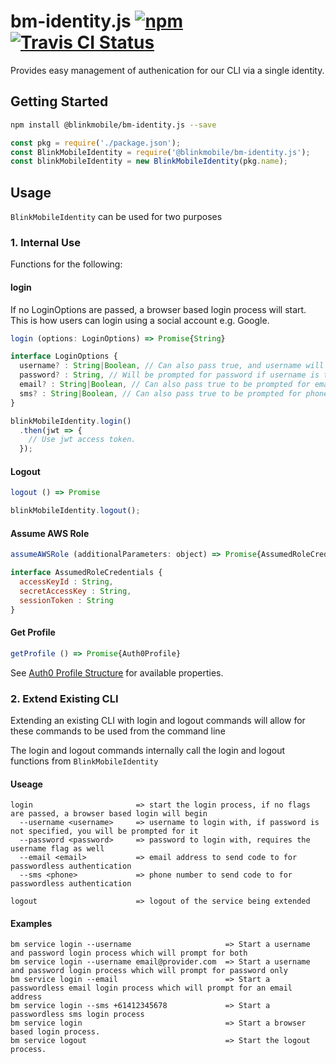 # bm-identity.js [![npm](https://img.shields.io/npm/v/@blinkmobile/bm-identity.svg?maxAge=2592000)](https://www.npmjs.com/package/@blinkmobile/bm-identity) [![Travis CI Status](https://travis-ci.org/blinkmobile/bm-identity.js.svg?branch=master)](https://travis-ci.org/blinkmobile/bm-identity.js)

Provides easy management of authenication for our CLI via a single identity.

## Getting Started

```sh
npm install @blinkmobile/bm-identity.js --save
```

```js
const pkg = require('./package.json');
const BlinkMobileIdentity = require('@blinkmobile/bm-identity.js');
const blinkMobileIdentity = new BlinkMobileIdentity(pkg.name);
```

## Usage

`BlinkMobileIdentity` can be used for two purposes

### 1. Internal Use

Functions for the following:

#### login

If no LoginOptions are passed, a browser based login process will start. This is how users can login using a social account e.g. Google.

```js
login (options: LoginOptions) => Promise{String}
```

```js
interface LoginOptions {
  username? : String|Boolean, // Can also pass true, and username will be prompted for
  password? : String, // Will be prompted for password if username is truthy
  email? : String|Boolean, // Can also pass true to be prompted for email address
  sms? : String|Boolean, // Can also pass true to be prompted for phone number
}
```

```js
blinkMobileIdentity.login()
  .then(jwt => {
    // Use jwt access token.
  });
```

#### Logout

```js
logout () => Promise
```

```js
blinkMobileIdentity.logout();
```

#### Assume AWS Role

```js
assumeAWSRole (additionalParameters: object) => Promise{AssumedRoleCredentials}
```

```js
interface AssumedRoleCredentials {
  accessKeyId : String,
  secretAccessKey : String,
  sessionToken : String
}
```

#### Get Profile

```js
getProfile () => Promise{Auth0Profile}
```

See [Auth0 Profile Structure](https://auth0.com/docs/user-profile/user-profile-structure) for available properties. 

### 2. Extend Existing CLI

Extending an existing CLI with login and logout commands will allow for these commands to be used from the command line

The login and logout commands internally call the login and logout functions from `BlinkMobileIdentity`

#### Useage

```
login                       => start the login process, if no flags are passed, a browser based login will begin
  --username <username>     => username to login with, if password is not specified, you will be prompted for it
  --password <password>	    => password to login with, requires the username flag as well
  --email <email>           => email address to send code to for passwordless authentication
  --sms <phone>             => phone number to send code to for passwordless authentication

logout                      => logout of the service being extended
```

#### Examples

```
bm service login --username                     => Start a username and password login process which will prompt for both
bm service login --username email@provider.com  => Start a username and password login process which will prompt for password only
bm service login --email                        => Start a passwordless email login process which will prompt for an email address
bm service login --sms +61412345678             => Start a passwordless sms login process
bm service login                                => Start a browser based login process.
bm service logout                               => Start the logout process.
```

